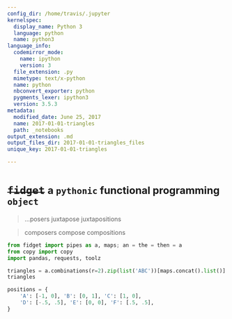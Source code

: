 ```yaml
---
config_dir: /home/travis/.jupyter
kernelspec:
  display_name: Python 3
  language: python
  name: python3
language_info:
  codemirror_mode:
    name: ipython
    version: 3
  file_extension: .py
  mimetype: text/x-python
  name: python
  nbconvert_exporter: python
  pygments_lexer: ipython3
  version: 3.5.3
metadata:
  modified_date: June 25, 2017
  name: 2017-01-01-triangles
  path: _notebooks
output_extension: .md
output_files_dir: 2017-01-01-triangles_files
unique_key: 2017-01-01-triangles

---
```


# <del>`fidget`</del> <small>a `pythonic` functional programming `object`</small>

> ...posers juxtapose juxtapositions

> composers compose compositions


```python
from fidget import pipes as a, maps; an = the = then = a
from copy import copy
import pandas, requests, toolz
```


```python
triangles = a.combinations(r=2).zip(list('ABC'))[maps.concat().list()].concatv([list('ABC')]).list()('DEF')
triangles
```


```python
positions = {
    'A': [-1, 0], 'B': [0, 1], 'C': [1, 0],
    'D': [-.5, .5], 'E': [0, 0], 'F': [.5, .5],
}
```
